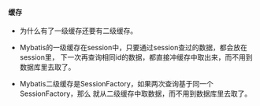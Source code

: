 

#### 缓存

<!-- @todo 找缓存答案 -->
- 为什么有了一级缓存还要有二级缓存。

- Mybatis的一级缓存在session中，只要通过session查过的数据，都会放在session里，
  下一次再查询相同id的数据，都直接冲缓存中取出来，而不用到数据库里去取了。

- Mybatis二级缓存是SessionFactory，如果两次查询基于同一个SessionFactory，那么
  就从二级缓存中取数据，而不用到数据库里去取了。

